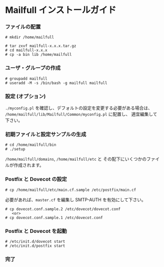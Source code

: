 # Mailfull インストールガイド

### ファイルの配置

    # mkdir /home/mailfull

    # tar zxvf mailfull-x.x.x.tar.gz
    # cd mailfull-x.x.x
    # cp -a bin lib /home/mailfull

### ユーザ・グループの作成

    # groupadd mailfull
    # useradd -M -s /bin/bash -g mailfull mailfull

### 設定 (オプション)

  `./myconfig.pl` を確認し、デフォルトの設定を変更する必要がある場合は、
  `/home/mailfull/lib/Mailfull/Common/myconfig.pl` に配置し、
  適宜編集して下さい。

### 初期ファイルと設定サンプルの生成

    # cd /home/mailfull/bin
    # ./setup

  `/home/mailfull/domains`, `/home/mailfull/etc` と
  その配下にいくつかのファイルが作成されます。

### Postfix と Dovecot の設定

    # cp /home/mailfull/etc/main.cf.sample /etc/postfix/main.cf

  必要があれば、`master.cf` を編集し SMTP-AUTH を有効にして下さい。

    # cp dovecot.conf.sample.2 /etc/dovecot/dovecot.conf
       <or>
    # cp dovecot.conf.sample.1 /etc/dovecot.conf

### Postfix と Dovecot を起動

    # /etc/init.d/dovecot start
    # /etc/init.d/postfix start

### 完了

